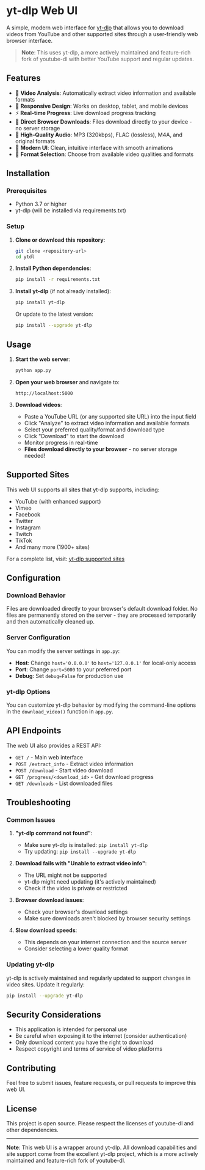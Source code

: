 # yt-dlp Web UI

A simple, modern web interface for [yt-dlp](https://github.com/yt-dlp/yt-dlp) that allows you to download videos from YouTube and other supported sites through a user-friendly web browser interface.

> **Note**: This uses yt-dlp, a more actively maintained and feature-rich fork of youtube-dl with better YouTube support and regular updates.

## Features

- 🎥 **Video Analysis**: Automatically extract video information and available formats
- 📱 **Responsive Design**: Works on desktop, tablet, and mobile devices
- ⚡ **Real-time Progress**: Live download progress tracking
- 💾 **Direct Browser Downloads**: Files download directly to your device - no server storage
- 🎵 **High-Quality Audio**: MP3 (320kbps), FLAC (lossless), M4A, and original formats
- 🎨 **Modern UI**: Clean, intuitive interface with smooth animations
- 🔧 **Format Selection**: Choose from available video qualities and formats

## Installation

### Prerequisites

- Python 3.7 or higher  
- yt-dlp (will be installed via requirements.txt)

### Setup

1. **Clone or download this repository**:
   ```bash
   git clone <repository-url>
   cd ytdl
   ```

2. **Install Python dependencies**:
   ```bash
   pip install -r requirements.txt
   ```

3. **Install yt-dlp** (if not already installed):
   ```bash
   pip install yt-dlp
   ```
   
   Or update to the latest version:
   ```bash
   pip install --upgrade yt-dlp
   ```

## Usage

1. **Start the web server**:
   ```bash
   python app.py
   ```

2. **Open your web browser** and navigate to:
   ```
   http://localhost:5000
   ```

3. **Download videos**:
   - Paste a YouTube URL (or any supported site URL) into the input field
   - Click "Analyze" to extract video information and available formats
   - Select your preferred quality/format and download type
   - Click "Download" to start the download
   - Monitor progress in real-time
   - **Files download directly to your browser** - no server storage needed!

## Supported Sites

This web UI supports all sites that yt-dlp supports, including:

- YouTube (with enhanced support)
- Vimeo
- Facebook
- Twitter
- Instagram
- Twitch
- TikTok
- And many more (1900+ sites)

For a complete list, visit: [yt-dlp supported sites](https://github.com/yt-dlp/yt-dlp/blob/master/supportedsites.md)

## Configuration

### Download Behavior

Files are downloaded directly to your browser's default download folder. No files are permanently stored on the server - they are processed temporarily and then automatically cleaned up.

### Server Configuration

You can modify the server settings in `app.py`:

- **Host**: Change `host='0.0.0.0'` to `host='127.0.0.1'` for local-only access
- **Port**: Change `port=5000` to your preferred port
- **Debug**: Set `debug=False` for production use

### yt-dlp Options

You can customize yt-dlp behavior by modifying the command-line options in the `download_video()` function in `app.py`.

## API Endpoints

The web UI also provides a REST API:

- `GET /` - Main web interface
- `POST /extract_info` - Extract video information
- `POST /download` - Start video download
- `GET /progress/<download_id>` - Get download progress
- `GET /downloads` - List downloaded files

## Troubleshooting

### Common Issues

1. **"yt-dlp command not found"**:
   - Make sure yt-dlp is installed: `pip install yt-dlp`
   - Try updating: `pip install --upgrade yt-dlp`

2. **Download fails with "Unable to extract video info"**:
   - The URL might not be supported
   - yt-dlp might need updating (it's actively maintained)
   - Check if the video is private or restricted

3. **Browser download issues**:
   - Check your browser's download settings
   - Make sure downloads aren't blocked by browser security settings

4. **Slow download speeds**:
   - This depends on your internet connection and the source server
   - Consider selecting a lower quality format

### Updating yt-dlp

yt-dlp is actively maintained and regularly updated to support changes in video sites. Update it regularly:

```bash
pip install --upgrade yt-dlp
```

## Security Considerations

- This application is intended for personal use
- Be careful when exposing it to the internet (consider authentication)
- Only download content you have the right to download
- Respect copyright and terms of service of video platforms

## Contributing

Feel free to submit issues, feature requests, or pull requests to improve this web UI.

## License

This project is open source. Please respect the licenses of youtube-dl and other dependencies.

---

**Note**: This web UI is a wrapper around yt-dlp. All download capabilities and site support come from the excellent yt-dlp project, which is a more actively maintained and feature-rich fork of youtube-dl. 